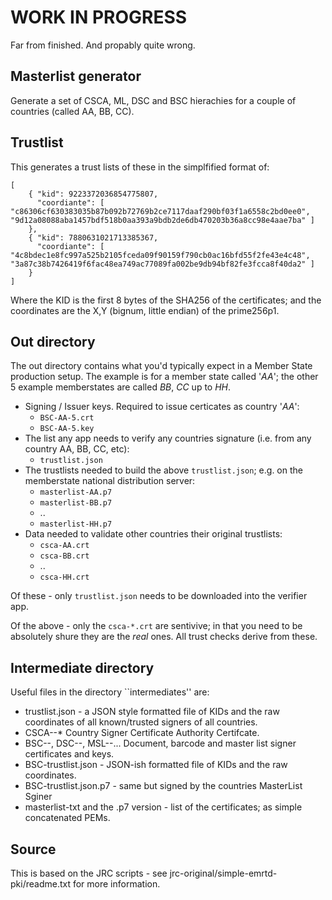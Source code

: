 # WORK IN PROGRESS

Far from finished. And propably quite wrong.

## Masterlist generator

Generate a set of CSCA, ML, DSC and BSC hierachies for a couple of countries (called AA, BB, CC).

## Trustlist

This generates a trust lists of these in the simplfified format of:

```
[
	{ "kid": 9223372036854775807,  
	  "coordiante": [ "c86306cf630383035b87b092b72769b2ce7117daaf290bf03f1a6558c2bd0ee0", "9d12a08088aba1457bdf518b0aa393a9bdb2de6db470203b36a8cc98e4aae7ba" ]
	},
	{ "kid": 7880631021713385367,  
	  "coordiante": [ "4c8bdec1e8fc997a525b2105fceda09f90159f790cb0ac16bfd55f2fe43e4c48", "3a87c38b7426419f6fac48ea749ac77089fa002be9db94bf82fe3fcca8f40da2" ]
	}
]
```

Where the KID is the first 8 bytes of the SHA256 of the certificates; and the coordinates are the X,Y (bignum, little endian) of the prime256p1.

## Out directory

The out directory contains what you'd typically expect in a Member State production setup. The example is for a member state called '_AA_'; the other 5 example memberstates are called _BB_, _CC_ up to _HH_.

* Signing / Issuer keys. Required to issue certicates as country '_AA_':
	* ```BSC-AA-5.crt```
 	* ```BSC-AA-5.key```
* The list any app needs to verify any countries signature (i.e. from any country AA, BB, CC, etc):
	* ```trustlist.json```
* The trustlists needed to build the above ```trustlist.json```; e.g. on the memberstate national distribution server:
	* ```masterlist-AA.p7```
	* ```masterlist-BB.p7```
	*  ..
	* ```masterlist-HH.p7```
* Data needed to validate other countries their original trustlists:
	* ```csca-AA.crt```
	* ```csca-BB.crt```
	*  ..
	* ```csca-HH.crt```

Of these - only ```trustlist.json``` needs to be downloaded into the verifier app.

Of the above - only the ```csca-*.crt``` are sentivive; in that you need to be absolutely shure they are the _real_ ones. All trust checks derive from these.

## Intermediate directory

Useful files in the directory ``intermediates'' are:

* trustlist.json - a JSON style formatted file of KIDs and the raw coordinates of all known/trusted signers of all countries.
* CSCA-<country>-* Country Signer Certificate Authority Certifcate.
* BSC-<country>-, DSC-<country>-, MSL-<Country>-...
		Document, barcode and master list signer certificates and keys.
* BSC-<country>trustlist.json - JSON-ish formatted file of KIDs and the raw coordinates.
* BSC-<country>trustlist.json.p7 - same but signed by the countries MasterList Sginer
* masterlist-<country>txt and the .p7 version - list of the certificates; as simple concatenated PEMs.

## Source

This is based on the JRC scripts - see  jrc-original/simple-emrtd-pki/readme.txt for more information.

